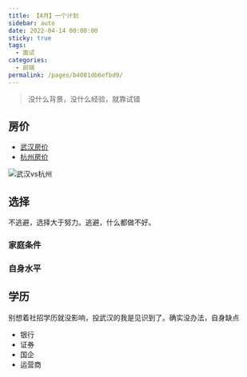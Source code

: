 ```yaml
---
title: 【4月】一个计划
sidebar: auto
date: 2022-04-14 00:00:00
sticky: true
tags: 
  - 面试
categories: 
  - 前端
permalink: /pages/b4081db6efbd9/
---
```


> 没什么背景，没什么经验，就靠试错


<!-- more --> 

## 房价

- [武汉房价](https://fangjia.fang.com/wuhan/)
- [杭州房价](https://fangjia.fang.com/hz/)

![武汉vs杭州](https://p1-juejin.byteimg.com/tos-cn-i-k3u1fbpfcp/ccedaa28acaf4fffa756815f848ff5cc~tplv-k3u1fbpfcp-watermark.image?)


## 选择

不逃避，选择大于努力。逃避，什么都做不好。

### 家庭条件

### 自身水平

## 学历

别想着社招学历就没影响，投武汉的我是见识到了。确实没办法，自身缺点
- 银行
- 证券
- 国企
- 运营商